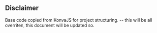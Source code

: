 ## Disclaimer

Base code copied from KonvaJS for project structuring. -- this will be all overriten, this document will be updated so.
